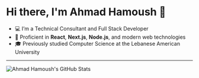 # Hi there, I'm Ahmad Hamoush 👋 

- 💻 I’m a Technical Consultant and Full Stack Developer  
- 🚀 Proficient in **React**, **Next.js**, **Node.js**, and modern web technologies  
- 🎓 Previously studied Computer Science at the Lebanese American University

---

<img align="left" alt="Ahmad Hamoush's GitHub Stats" src="https://github-readme-stats.vercel.app/api?username=ahmadhamoush&show_icons=true&hide_border=false&title_color=ff652f&icon_color=FFE400&bg_color=09131B&text_color=ffffff&border_color=0c1a25" />
